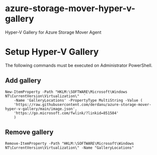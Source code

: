 # azure-storage-mover-hyper-v-gallery
Hyper-V Gallery for Azure Storage Mover Agent

# Setup Hyper-V Gallery
The following commands must be executed on Administrator PowerShell.

## Add gallery
    New-ItemProperty -Path "HKLM:\SOFTWARE\Microsoft\Windows NT\CurrentVersion\Virtualization\"  `
        -Name 'GalleryLocations' -PropertyType MultiString -Value (
        'https://raw.githubusercontent.com/derdanu/azure-storage-mover-hyper-v-gallery/main/image.json',
        'https://go.microsoft.com/fwlink/?linkid=851584'
        )


## Remove gallery
    Remove-ItemProperty -Path "HKLM:\SOFTWARE\Microsoft\Windows NT\CurrentVersion\Virtualization\" -Name "GalleryLocations"

